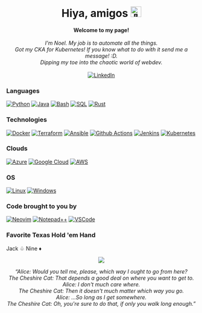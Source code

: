 <h1 align="center">Hiya, amigos <img src="https://github.com/wervlad/wervlad/assets/24524555/766d336d-b87d-44ba-807c-c51de2bc6b4d" width="28px" alt="👋"></h1>

<p align="center">
    <b>Welcome to my page!</b><br><br>
    <i>
        I'm Noel. My job is to automate all the things. <br>
        Got my CKA for Kubernetes! If you know what to do with it send me a message! :D. <br>
        Dipping my toe into the chaotic world of webdev.<br>
    </i><br>
    <a href="https://www.linkedin.com/in/noelxl">
        <img src="https://img.shields.io/badge/LinkedIn-blue?style=flat-square&logo=linkedin" alt="LinkedIn">
    </a>
    
### Languages
[![Python](https://img.shields.io/badge/Python-14354C?style=for-the-badge&logo=python&logoColor=white)](https://github.com/noelxp)
[![Java](https://img.shields.io/badge/Java-ED8B00?style=for-the-badge&logo=openjdk&logoColor=white)](https://github.com/noelxp)
[![Bash](https://img.shields.io/badge/Shell_Script-121011?style=for-the-badge&logo=gnu-bash&logoColor=white)](https://github.com/noelxp)
[![SQL](https://img.shields.io/badge/mysql-%2300f.svg?style=for-the-badge&logo=mysql&logoColor=white)](https://github.com/noelxp)
[![Rust](https://img.shields.io/badge/rust-%23DC322F.svg?style=for-the-badge&logo=rust&logoColor=white)](https://github.com/noelxp)
  
### Technologies
[![Docker](https://img.shields.io/badge/docker-%230db7ed.svg?style=for-the-badge&logo=docker&logoColor=white)](https://hub.docker.com/u/noelxp)
[![Terraform](https://img.shields.io/badge/terraform-%235835CC.svg?style=for-the-badge&logo=terraform&logoColor=white)](https://hub.docker.com/u/noelxp)
[![Ansible](https://img.shields.io/badge/ansible-%231A1918.svg?style=for-the-badge&logo=ansible&logoColor=white)](https://hub.docker.com/u/noelxp)
[![Github Actions](https://img.shields.io/badge/GitHub_Actions-2088FF?style=for-the-badge&logo=github-actions&logoColor=white)](https://hub.docker.com/u/noelxp)
[![Jenkins](https://img.shields.io/badge/Jenkins-D24939?style=for-the-badge&logo=Jenkins&logoColor=white)](https://hub.docker.com/u/noelxp)
[![Kubernetes](https://img.shields.io/badge/kubernetes-%23326ce5.svg?style=for-the-badge&logo=kubernetes&logoColor=white)](https://hub.docker.com/u/noelxp)

### Clouds
[![Azure](https://img.shields.io/badge/microsoft%20azure-0089D6?style=for-the-badge&logo=microsoft-azure&logoColor=white)](https://hub.docker.com/u/noelxp)
[![Google Cloud](https://img.shields.io/badge/Google_Cloud-4285F4?style=for-the-badge&logo=google-cloud&logoColor=white)](https://hub.docker.com/u/noelxp)
[![AWS](https://img.shields.io/badge/Amazon_AWS-FF9900?style=for-the-badge&logo=amazonaws&logoColor=white)](https://hub.docker.com/u/noelxp)

 ### OS
[![Linux](https://img.shields.io/badge/Linux-FCC624?style=for-the-badge&logo=linux&logoColor=black)](https://github.com/noelxp)
[![Windows](https://img.shields.io/badge/Windows-0078D6?style=for-the-badge&logo=windows&logoColor=white)](https://github.com/noelxp)
    
### Code brought to you by
[![Neovim](https://img.shields.io/badge/NeoVim-%2357A143.svg?&style=for-the-badge&logo=neovim&logoColor=white)](https://hub.docker.com/u/noelxp)
[![Notepad++](https://img.shields.io/badge/Notepad++-90E59A.svg?style=for-the-badge&logo=notepad%2B%2B&logoColor=black)](https://hub.docker.com/u/noelxp)
[![VSCode](https://img.shields.io/badge/VSCode-0078D4?style=for-the-badge&logo=visual%20studio%20code&logoColor=white)](https://hub.docker.com/u/noelxp)

### Favorite Texas Hold 'em Hand
Jack ♧ Nine ♦
    
<p align="center">
  <a href="https://github.com/noelxp">
    <img src="http://github-profile-summary-cards.vercel.app/api/cards/profile-details?username=noelxp&theme=transparent" />
  </a>
</p>


<p align="center">
    <i>
 “Alice: Would you tell me, please, which way I ought to go from here? <br>
The Cheshire Cat: That depends a good deal on where you want to get to. <br>
Alice: I don't much care where. <br>
The Cheshire Cat: Then it doesn't much matter which way you go. <br>
Alice: ...So long as I get somewhere. <br>
The Cheshire Cat: Oh, you're sure to do that, if only you walk long enough.” <br>
    </i>
</p>
